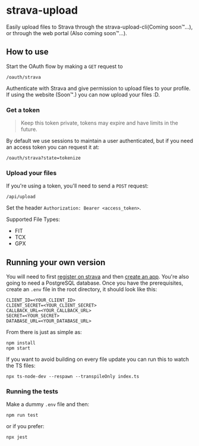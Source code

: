 # strava-upload

Easily upload files to Strava through the strava-upload-cli(Coming soon&trade;...), or through the web portal (Also coming soon&trade;...).

## How to use
Start the OAuth flow by making a `GET` request to 

`/oauth/strava`

Authenticate with Strava and give permission to upload files to your profile. If using the website (Soon&trade;.️) you can now upload your files :D. 

### Get a token
> Keep this token private, tokens may expire and have limits in the future.

By default we use sessions to maintain a user authenticated, but if you need an access token you can request it at:

`/oauth/strava?state=tokenize`

### Upload your files

If you're using a token, you'll need to send a `POST` request:

`/api/upload`

Set the header `Authorization: Bearer <access_token>`.

Supported File Types:
- FIT
- TCX
- GPX

## Running your own version


You will need to first [register on strava](https://www.strava.com/register) and then [create an app](https://www.strava.com/settings/api). You're also going to need a PostgreSQL database. Once you have the prerequisites, create an `.env` file in the root directory, it should look like this:

```
CLIENT_ID=<YOUR_CLIENT_ID>
CLIENT_SECRET=<YOUR_CLIENT_SECRET>
CALLBACK_URL=<YOUR_CALLBACK_URL>
SECRET=<YOUR_SECRET>
DATABASE_URL=<YOUR_DATABASE_URL>
```

From there is just as simple as:

```
npm install
npm start
```

If you want to avoid building on every file update you can run this to watch the TS files:

```
npx ts-node-dev --respawn --transpileOnly index.ts 
```

### Running the tests

Make a dummy `.env` file and then:

```
npm run test
```
or if you prefer:
```
npx jest
```